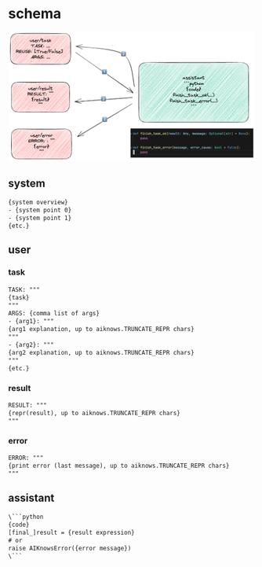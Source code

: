 # schema

![schema](aiknows.excalidraw.png)

## system
```
{system overview}
- {system point 0}
- {system point 1} 
{etc.}
```

## user

### task

```
TASK: """
{task}
"""
ARGS: {comma list of args}
- {arg1}: """
{arg1 explanation, up to aiknows.TRUNCATE_REPR chars}
"""
- {arg2}: """
{arg2 explanation, up to aiknows.TRUNCATE_REPR chars}
"""
{etc.}
```

### result

```
RESULT: """
{repr(result), up to aiknows.TRUNCATE_REPR chars}
"""
```

### error

```
ERROR: """
{print error (last message), up to aiknows.TRUNCATE_REPR chars}
"""
```

## assistant

```
\```python
{code}
[final_]result = {result expression}
# or 
raise AIKnowsError({error message})
\```
```
